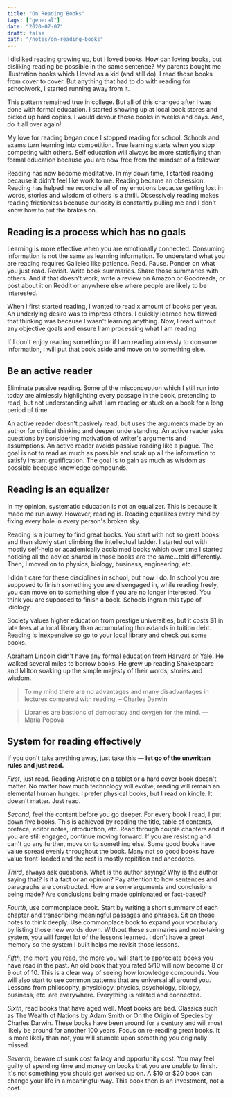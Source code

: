 ```yaml
---
title: "On Reading Books"
tags: ["general"]
date: "2020-07-07"
draft: false
path: "/notes/on-reading-books"
---
```

I disliked reading growing up, but I loved books. How can loving books, but disliking reading be possible in the same sentence? My parents bought me illustration books which I loved as a kid (and still do). I read those books from cover to cover. But anything that had to do with reading for schoolwork, I started running away from it.

This pattern remained true in college. But all of this changed after I was done with formal education. I started showing up at local book stores and picked up hard copies. I would devour those books in weeks and days. And, do it all over again! 

My love for reading began once I stopped reading for school. Schools and exams turn learning into competition. True learning starts when you stop competing with others. Self education will always be more statisfiying than formal education because you are now free from the mindset of a follower.

Reading has now become meditative. In my down time, I started reading because it didn't feel like work to me. Reading became an obsession. Reading has helped me reconcile all of my emotions because getting lost in words, stories and wisdom of others is a thrill. Obsessively reading makes reading frictionless because curiosity is constantly pulling me and I don't know how to put the brakes on.

## Reading is a process which has no goals
Learning is more effective when you are emotionally connected. Consuming information is not the same as learning information. To understand what you are reading requires Galieleo like patience. Read. Pause. Ponder on what you just read. Revisit. Write book summaries. Share those summaries with others. And if that doesn't work, write a review on Amazon or Goodreads, or post about it on Reddit or anywhere else where people are likely to be interested.

When I first started reading, I wanted to read x amount of books per year. An underlying desire was to impress others. I quickly learned how flawed that thinking was because I wasn't learning anything. Now, I read without any objective goals and ensure I am processing what I am reading.

If I don't enjoy reading something or if I am reading aimlessly to consume information, I will put that book aside and move on to something else.

## Be an active reader
Eliminate passive reading. Some of the misconception which I still run into today are aimlessly highlighting every passage in the book, pretending to read, but not understanding what I am reading or stuck on a book for a long period of time.

An active reader doesn't pasively read, but uses the arguments made by an author for critical thinking and deeper understanding. An active reader asks questions by considering motivation of writer's arguments and assumptions. An active reader avoids passive reading like a plague. The goal is not to read as much as possible and soak up all the information to satisfy instant gratification. The goal is to gain as much as wisdom as possible because knowledge compounds.

## Reading is an equalizer
In my opinion, systematic education is not an equalizer. This is because it made me run away. However, reading is. Reading equalizes every mind by fixing every hole in every person's broken sky.

Reading is a journey to find great books. You start with not so great books and then slowly start climbing the intellectual ladder. I started out with mostly self-help or academically acclaimed books which over time I started noticing all the advice shared in those books are the same...told differently. Then, I moved on to physics, biology, business, engineering, etc. 

I didn't care for these disciplines in school, but now I do. In school you are supposed to finish something you are disengaged in, while reading freely, you can move on to something else if you are no longer interested. You think you are supposed to finish a book. Schools ingrain this type of idiology.

Society values higher education from prestige universities, but it costs $1 in late fees at a local library than accumulating thousdands in tuition debt. Reading is inexpensive so go to your local library and check out some books.

Abraham Lincoln didn't have any formal education from Harvard or Yale. He walked several miles to borrow books. He grew up reading Shakespeare and Milton soaking up the simple majesty of their words, stories and wisdom. 

> To my mind there are no advantages and many disadvantages in lectures compared with reading. – Charles Darwin

> Libraries are bastions of democracy and oxygen for the mind. — Maria Popova

## System for reading effectively

If you don't take anything away, just take this — **let go of the unwritten rules and just read.**

_First_, just read. Reading Aristotle on a tablet or a hard cover book doesn't matter. No matter how much technology will evolve, reading will remain an elemental human hunger. I prefer physical books, but I read on kindle. It doesn't matter. Just read.

_Second_, feel the content before you go deeper. For every book I read, I put down five books. This is achieved by reading the title, table of contents, preface, editor notes, introduction, etc. Read through couple chapters and if you are still engaged, continue moving forward. If you are resisting and can't go any further, move on to something else. Some good books have value spread evenly throughout the book. Many not so good books have value front-loaded and the rest is mostly repitition and anecdotes.

_Third_, always ask questions. What is the author saying? Why is the author saying that? Is it a fact or an opinion? Pay attention to how sentences and paragraphs are constructed. How are some arguments and conclusions being made? Are conclusions being made opinionated or fact-based?

_Fourth_, use commonplace book. Start by writing a short summary of each chapter and transcribing meaningful passages and phrases. Sit on those notes to think deeply. Use commonplace book to expand your vocabulary by listing those new words down. Without these summaries and note-taking system, you will forget lot of the lessons learned. I don't have a great memory so the system I built helps me revisit those lessons.

_Fifth_, the more you read, the more you will start to appreciate books you have read in the past. An old book that you rated 5/10 will now become 8 or 9 out of 10. This is a clear way of seeing how knowledge compounds. You will also start to see common patterns that are universal all around you. Lessons from philosophy, physiology, physics, psychology, biology, business, etc. are everywhere. Everything is related and connected.

_Sixth_, read books that have aged well. Most books are bad. Classics such as The Wealth of Nations by Adam Smith or On the Origin of Species by Charles Darwin. These books have been around for a century and will most likely be around for another 100 years. Focus on re-reading great books. It is more likely than not, you will stumble upon something you originally missed.

_Seventh_, beware of sunk cost fallacy and opportunity cost. You may feel guilty of spending time and money on books that you are unable to finish. It's not something you should get worked up on. A $10 or $20 book can change your life in a meaningful way. This book then is an investment, not a cost.